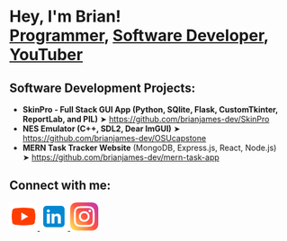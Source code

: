 <h1>Hey, I'm Brian! <br/><a href="https://github.com/brianjames-dev">Programmer</a>, <a href="https://www.linkedin.com/in/brianjames-dev/">Software Developer</a>, <a href="https://www.youtube.com/c/brianallenjames">YouTuber</a></h1>

<h2>Software Development Projects:</h2>

- <b>SkinPro - Full Stack GUI App (Python, SQlite, Flask, CustomTkinter, ReportLab, and PIL)</b>
  ➤ https://github.com/brianjames-dev/SkinPro
- <b>NES Emulator (C++, SDL2, Dear ImGUI)</b>
  ➤ https://github.com/brianjames-dev/OSUcapstone
- <b>MERN Task Tracker Website</b> (MongoDB, Express.js, React, Node.js)  
  ➤ https://github.com/brianjames-dev/mern-task-app
  
<h2>Connect with me:</h2>

<a href="https://www.youtube.com/c/brianallenjames" target="_blank">
  <img src="icons8-youtube-96.png" width="50" alt="YouTube" />
</a>
<a href="https://www.linkedin.com/in/brianjames-dev/" target="_blank">
  <img src="icons8-linkedin-96.png" width="50" alt="LinkedIn" />
</a>
<a href="https://www.instagram.com/brianallenjames" target="_blank">
  <img src="icons8-instagram-96.png" width="50" alt="Instagram" />
</a>

